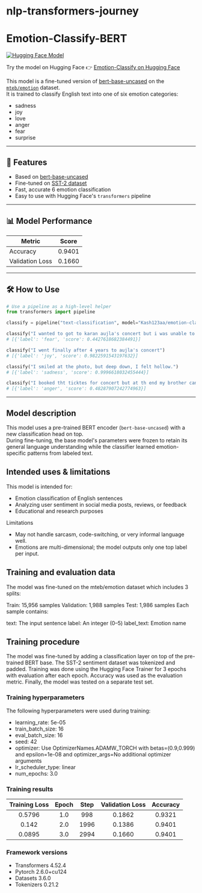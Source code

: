 # nlp-transformers-journey

# Emotion-Classify-BERT 

[![Hugging Face Model](https://img.shields.io/badge/Hugging%20Face-Emotion--Classify--BERT-blue?logo=huggingface)](https://huggingface.co/Kash123aa/emotion-classify)

Try the model on Hugging Face 👉 [Emotion-Classify on Hugging Face](https://huggingface.co/Kash123aa/emotion-classify)


This model is a fine-tuned version of [bert-base-uncased](https://huggingface.co/bert-base-uncased) on the [`mteb/emotion`](https://huggingface.co/datasets/mteb/emotion) dataset.  
It is trained to classify English text into one of six emotion categories:

- sadness
- joy
- love
- anger
- fear
- surprise

---

## 🚀 Features

- Based on [bert-base-uncased](https://huggingface.co/bert-base-uncased)  
- Fine-tuned on [SST-2 dataset](https://huggingface.co/datasets/mteb/emotion)  
- Fast, accurate 6 emotion classification  
- Easy to use with Hugging Face's `transformers` pipeline  

---

## 📊 Model Performance

| Metric          | Score   |
|-----------------|---------|
| Accuracy        | 0.9401  |
| Validation Loss | 0.1660  |

---

## 🛠️ How to Use

```python
# Use a pipeline as a high-level helper
from transformers import pipeline

classify = pipeline("text-classification", model="Kash123aa/emotion-classify")

classify("I wanted to got to karan aujla's concert but i was unable to get tickets")
# [{'label': 'fear', 'score': 0.4427618682384491}]

classify("I went finally after 4 years to aujla's concert")
# [{'label': 'joy', 'score': 0.9822591543197632}]

classify("I smiled at the photo, but deep down, I felt hollow.")
# [{'label': 'sadness', 'score': 0.9996618032455444}]

classify("I booked tht ticktes for concert but at th end my brother canceelled the plan")
# [{'label': 'anger', 'score': 0.48287907242774963}]

```
---

## Model description

This model uses a pre-trained BERT encoder (`bert-base-uncased`) with a new classification head on top.  
During fine-tuning, the base model's parameters were frozen to retain its general language understanding while the classifier learned emotion-specific patterns from labeled text.

## Intended uses & limitations

This model is intended for:

- Emotion classification of English sentences
- Analyzing user sentiment in social media posts, reviews, or feedback
- Educational and research purposes

 Limitations
- May not handle sarcasm, code-switching, or very informal language well.
- Emotions are multi-dimensional; the model outputs only one top label per input.


## Training and evaluation data

The model was fine-tuned on the mteb/emotion dataset which includes 3 splits:

Train: 15,956 samples
Validation: 1,988 samples
Test: 1,986 samples
Each sample contains:

text: The input sentence
label: An integer (0–5)
label_text: Emotion name

## Training procedure

The model was fine-tuned by adding a classification layer on top of the pre-trained BERT base. The SST-2 sentiment dataset was tokenized and padded. Training was done using the Hugging Face Trainer for 3 epochs with evaluation after each epoch. Accuracy was used as the evaluation metric. Finally, the model was tested on a separate test set.

### Training hyperparameters

The following hyperparameters were used during training:
- learning_rate: 5e-05
- train_batch_size: 16
- eval_batch_size: 16
- seed: 42
- optimizer: Use OptimizerNames.ADAMW_TORCH with betas=(0.9,0.999) and epsilon=1e-08 and optimizer_args=No additional optimizer arguments
- lr_scheduler_type: linear
- num_epochs: 3.0

### Training results

| Training Loss | Epoch | Step | Validation Loss | Accuracy |
|:-------------:|:-----:|:----:|:---------------:|:--------:|
| 0.5796        | 1.0   | 998  | 0.1862          | 0.9321   |
| 0.142         | 2.0   | 1996 | 0.1386          | 0.9401   |
| 0.0895        | 3.0   | 2994 | 0.1660          | 0.9401   |


### Framework versions

- Transformers 4.52.4
- Pytorch 2.6.0+cu124
- Datasets 3.6.0
- Tokenizers 0.21.2
